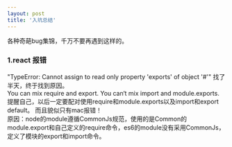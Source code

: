 ```yaml
---
layout: post
title: '入坑总结'
---
```

各种奇葩bug集锦，千万不要再遇到这样的。
<!--break-->
### 1.react 报错 
"TypeError: Cannot assign to read only property 'exports' of object '#<Object>'"
找了半天，终于找到原因。    
You can mix require and export. You can‘t mix import and module.exports.  
提醒自己，以后一定要配对使用require和module.exports以及import和export default。
而且貌似只有mac报错！   
原因：node的module遵循CommonJs规范，使用的是Common的module.export和自己定义的require命令，es6的module没有采用CommonJs，定义了模块的export和import命令。